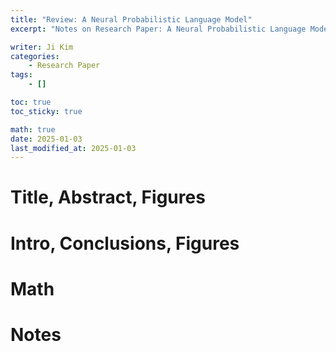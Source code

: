 ```yaml
---
title: "Review: A Neural Probabilistic Language Model"
excerpt: "Notes on Research Paper: A Neural Probabilistic Language Model"

writer: Ji Kim
categories:
    - Research Paper
tags:
    - []

toc: true
toc_sticky: true

math: true
date: 2025-01-03
last_modified_at: 2025-01-03
---
```



# Title, Abstract, Figures

# Intro, Conclusions, Figures

# Math

# Notes
